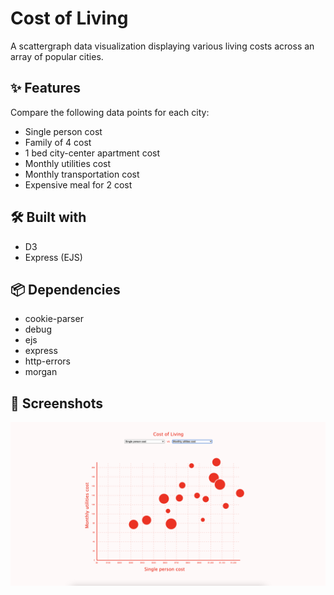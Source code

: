 # Cost of Living
A scattergraph data visualization displaying various living costs across an array of popular cities. 

## ✨ Features
Compare the following data points for each city:
* Single person cost
* Family of 4 cost 
* 1 bed city-center apartment cost
* Monthly utilities cost
* Monthly transportation cost
* Expensive meal for 2 cost

## 🛠 Built with
* D3
* Express (EJS)

## 📦 Dependencies
* cookie-parser
* debug
* ejs
* express
* http-errors
* morgan

## 📸 Screenshots
![scattergraph screenshot](https://github.com/sandypockets/cost-of-living/blob/main/docs/cost-of-living-screenshot.png?raw=true)